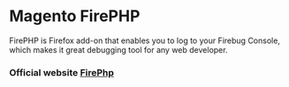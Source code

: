 # Magento FirePHP


FirePHP is Firefox add-on that enables you to log to your Firebug Console, which makes it great debugging tool for any web developer.


### Official website [FirePhp](http://firephp.org)
